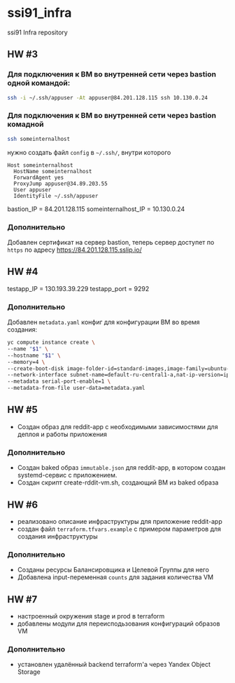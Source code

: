 # ssi91_infra
ssi91 Infra repository

## HW #3

### Для подключения к ВМ во внутренней сети черeз bastion одной командой:
```bash
ssh -i ~/.ssh/appuser -At appuser@84.201.128.115 ssh 10.130.0.24
```

### Для подключения к ВМ во внутренней сети черeз bastion комадной
```bash
ssh someinternalhost
```
нужно создать файл `config` в `~/.ssh/`, внутри которого
```
Host someinternalhost
  HostName someinternalhost
  ForwardAgent yes
  ProxyJump appuser@34.89.203.55
  User appuser
  IdentityFile ~/.ssh/appuser
```

bastion_IP = 84.201.128.115
someinternalhost_IP = 10.130.0.24

### Дополнительно
Добавлен сертификат на сервер bastion, теперь сервер доступет по `https` по адресу https://84.201.128.115.sslip.io/


## HW #4

testapp_IP = 130.193.39.229
testapp_port = 9292

### Дополнительно
Добавлен `metadata.yaml` конфиг для конфигурации ВМ во время создания:

```bash
yc compute instance create \
--name "$1" \
--hostname "$1" \
--memory=4 \
--create-boot-disk image-folder-id=standard-images,image-family=ubuntu-1604-lts,size=10GB \
--network-interface subnet-name=default-ru-central1-a,nat-ip-version=ipv4 \
--metadata serial-port-enable=1 \
--metadata-from-file user-data=metadata.yaml
```

## HW #5
- Создан образ для reddit-app с необходимыми зависимостями для деплоя и работы приложения

### Дополнительно
- Создан baked образ `immutable.json` для reddit-app, в котором создан systemd-сервис с приложением.
- Создан скрипт create-rddit-vm.sh, создающий ВМ из baked образа

## HW #6
- реализовано описание инфраструктуры для приложение reddit-app
- создан файл `terraform.tfvars.example` с примером параметров для создания инфраструктуры

### Дополнительно
- Созданы ресурсы Балансировщика и Целевой Группы для него
- Добавлена input-переменная `counts` для задания количества VM

## HW #7
- настроенный окружения stage и prod в terraform
- добавлены модули для переисподьзования конфигураций образов VM

### Дополнительно
- установлен удалённый backend terraform'а через Yandex Object Storage
